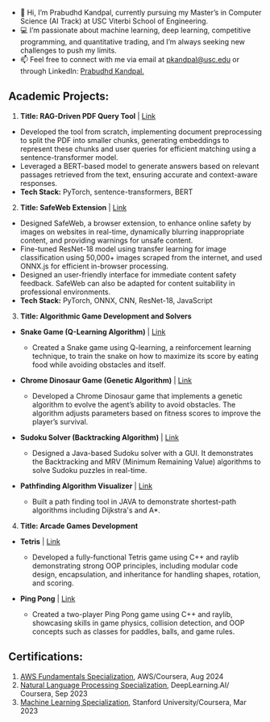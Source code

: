 - 👋 Hi, I’m Prabudhd Kandpal, currently pursuing my Master’s in Computer Science (AI Track) at USC Viterbi School of Engineering.
- 💻 I’m passionate about machine learning, deep learning, competitive programming, and quantitative trading, and I’m always seeking new challenges to push my limits.
- 📫 Feel free to connect with me via email at [pkandpal@usc.edu](pkandpal@usc.edu) or through LinkedIn: [Prabudhd Kandpal.](https://www.linkedin.com/in/prabudhd/)

## Academic Projects:
1. **Title: RAG-Driven PDF Query Tool**  | [Link](https://github.com/prabudhd2003/rag_for_pdf)                                                                                                       
- Developed the tool from scratch, implementing document preprocessing to split the PDF into smaller chunks, generating embeddings to represent these chunks and user queries for efficient matching using a sentence-transformer model. 
- Leveraged a BERT-based model to generate answers based on relevant passages retrieved from the text, ensuring accurate and context-aware responses.
- **Tech Stack:** PyTorch, sentence-transformers, BERT

2. **Title: SafeWeb Extension**  | [Link](https://github.com/prabudhd2003/SafeWebExtension_WebPage)   	                                                                       
- Designed SafeWeb, a browser extension, to enhance online safety by images on websites in real-time, dynamically blurring inappropriate content, and providing warnings for unsafe content.
- Fine-tuned ResNet-18 model using transfer learning for image classification using 50,000+ images scraped from the internet, and used ONNX.js for efficient in-browser processing.
- Designed an user-friendly interface for immediate content safety feedback. SafeWeb can also be adapted for content suitability in professional environments.
- **Tech Stack:** PyTorch, ONNX, CNN, ResNet-18, JavaScript

3. **Title: Algorithmic Game Development and Solvers**
- **Snake Game (Q-Learning Algorithm)** | [Link](https://github.com/prabudhd2003/snake)
    - Created a Snake game using Q-learning, a reinforcement learning technique, to train the snake on how to maximize its score by eating food while avoiding obstacles and itself.

- **Chrome Dinosaur Game (Genetic Algorithm)** | [Link](https://github.com/prabudhd2003/dino_game)
    - Developed a Chrome Dinosaur game that implements a genetic algorithm to evolve the agent’s ability to avoid obstacles. The algorithm adjusts parameters based on fitness scores to improve the player’s survival.

- **Sudoku Solver (Backtracking Algorithm)** | [Link](https://github.com/prabudhd2003/SudokuSolver)
    - Designed a Java-based Sudoku solver with a GUI. It demonstrates the Backtracking and MRV (Minimum Remaining Value) algorithms to solve Sudoku puzzles in real-time.

- **Pathfinding Algorithm Visualizer** | [Link](https://github.com/prabudhd2003/PathAlgorithms)
    - Built a path finding tool in JAVA to demonstrate shortest-path algorithms including Dijkstra's and A*.

4. **Title: Arcade Games Development**
- **Tetris**  | [Link](https://github.com/prabudhd2003/Tetris_cpp)
    - Developed a fully-functional Tetris game using C++ and raylib demonstrating strong OOP principles, including modular code design, encapsulation, and inheritance for handling shapes, rotation, and scoring.

- **Ping Pong** | [Link](https://github.com/prabudhd2003/ping_pong_game)
    - Created a two-player Ping Pong game using C++ and raylib, showcasing skills in game physics, collision detection, and OOP concepts such as classes for paddles, balls, and game rules.

## Certifications:
1. [AWS Fundamentals Specialization](https://www.coursera.org/account/accomplishments/specialization/certificate/5GY362NUY6XP), AWS/Coursera, Aug 2024 
2. [Natural Language Processing Specialization](https://www.coursera.org/account/accomplishments/specialization/certificate/TBPQHRAKKCG8), DeepLearning.AI/ Coursera, Sep 2023                                          
3. [Machine Learning Specialization](https://www.coursera.org/account/accomplishments/specialization/certificate/ER55XVU8A5RV), Stanford University/Coursera, Mar 2023

